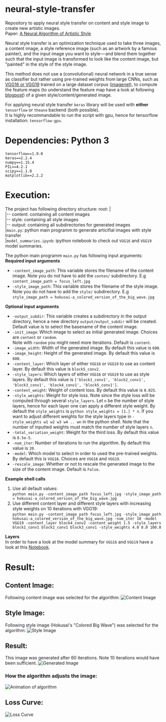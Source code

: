 # neural-style-transfer
Repository to apply neural style transfer on content and style image to create new artistic images.  
Paper: [A Neural Algorithm of Artistic Style](https://arxiv.org/pdf/1508.06576.pdf)  
  
Neural style transfer is an optimization technique used to take three images, a content image, a style reference image (such as an artwork by a famous painter), and the input image you want to style — and blend them together such that the input image is transformed to look like the content image, but "painted" in the style of the style image.  
  
This method does not use a (convolutional) neural network in a true sense as classifier but rather using pre-trained weights from large CNNs, such as [VGG16 or VGG19](https://arxiv.org/pdf/1409.1556.pdf) trained on a large dataset corpus ([imagenet](http://www.image-net.org/)), to compute the feature maps (to understand the feature map have a look at following [blogpost](https://ujjwalkarn.me/2016/08/11/intuitive-explanation-convnets/)) of a given style/content/generated image.  

For applying neural style transfer `keras` library will be used with **either** `tensorflow` or `theano` backend (both possible).  
It is highly recommandable to run the script with gpu, hence for tensorflow installation: `tensorflow-gpu`.

# Dependencies: Python 3
```
tensorflow==1.9.0
keras==2.2.4
numpy==1.15.4
PIL==4.2.1
scipy==1.1.0
matplotlib==2.2.2
```

# Execution:
The project has following directory structure:
root:
|  
|-- content: containing all content images  
|-- style: containing all style images  
|-- output: containing all subdirectories for generated images  
|`main.py`: python main programm to generate articifial images with style transfer  
|`model_summaries.ipynb`: ipython notebook to check out `VGG16` and `VGG19` model summaries.

The python main programm `main.py` has following input arguments:  
**Required input arguments**
* `-content_image_path`: This variable stores the filename of the content image. Note you do not have to add the `conten/` subdirectory. E.g `content_image_path = focus_left.jpg` 
* `-style_image_path`: This variable stores the filename of the style image. Note you do not have to add the `style/` subdirectory. E.g `style_image_path = hokusai-a_colored_version_of_the_big_wave.jpg`  
  
**Optional input arguments**
* `-output_subdir`: This variable creates a subdirectory in the output directory, hence a new directory `output/output_subdir` will be created. Default value is to select the basename of the content image.
* `-init_image`: Which image to select as initial generated image. Choices are `content` or `random`.  
Note with `random` you might need more iterations. Default is `content`.
* `-image_width`: Width of the generated image. By default this value is `600`.
* `-image_height`: Height of the generated image. By default this value is `600`.
* `-content_layer`: Which layer of either `VGG16` or `VGG19` to use as content layer. By default this value is `block5_conv2`.
* `-style_layers`: Which layers of either `VGG16` or `VGG19` to use as style layers. By default this value is ```['block1_conv1', 'block2_conv1', 'block3_conv1', 'block4_conv1', 'block5_conv1']```.
* `-content_weight`: Weight of content loss. By default this value is `0.025`.
* `-style_weights`: Weight for style loss. Note since the style loss will be computed through several `style_layers`. Let `n` be the number of style layers, hence for each layer one can apply a different style weight. By default the `style_weights` is ```python style_weights = [1.] * n```. If you want to adjust different weights for the style layers type in `-style_weights w1 w2 w3 w4 .. wn` in the python shell. Note that the number of inputted weights must match the number of  style layers `n`.
* `-total_variation_weight`: Weight for the third loss. By default this value is `8.5e-5`.
* `-num_iter`: Number of iterations to run the algorithm. By default this value is `20`.
* `-model`: Which model to select in order to used the pre-trained weights. By default this is `VGG16`. Choices are `VGG16` and `VGG19`.
* `-rescale_image`: Whether or not to rescale the generated image to the size of the content image. Default is `False`.

**Example shell calls**
1) Use all default values:  
`python main.py -content_image_path focus_left.jpg -style_image_path = hokusai-a_colored_version_of_the_big_wave.jpg`
2) Use different content layer and different style layers with increasing style weights on 10 iterations with VGG19:  
`python main.py -content_image_path focus_left.jpg -style_image_path hokusai-a_colored_version_of_the_big_wave.jpg -num_iter 10 -model VGG19 -content_layer block4_conv2 -content_weight 1.5 -style_layers block1_conv1 block2_conv1 block3_conv1 -style_weights 4.0 8.0 100.0`
  
**Layers**  
In order to have a look at the model summary for `VGG16` and `VGG19` have a look at this [Notebook](https://github.com/ptl93/neural-style-transfer/blob/master/model_summaries.ipynb).

# Result:
## Content Image:
Following content image was selected for the algorithm:
![Content Image](https://github.com/ptl93/neural-style-transfer/blob/master/content/focus_left.jpg)
## Style Image:
Following style image (Hokusai's "Colored Big Wave") was selected for the algorithm:
![Style Image](https://github.com/ptl93/neural-style-transfer/blob/master/style/hokusai-a_colored_version_of_the_big_wave.jpg)
## Result:
This image was generated after 60 iterations. Note 10 iterations would have been sufficient.
![Generated Image](https://github.com/ptl93/neural-style-transfer/blob/master/output/focus_left/generated_image_at_iteration_60.png)
### How the algorithm adjusts the image:
![Animation of algorithm](https://github.com/ptl93/neural-style-transfer/blob/master/output/focus_left/generated_wave_gif.gif)

## Loss Curve:
![Loss Curve](https://github.com/ptl93/neural-style-transfer/blob/master/output/focus_left/loss_history.jpg)
